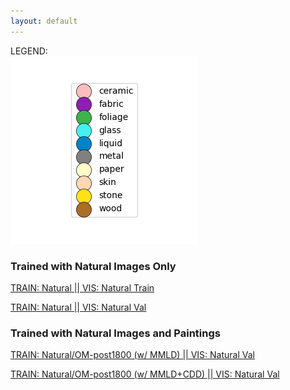```yaml
---
layout: default
---
```


LEGEND: <br>
![Legend](./files/legend.png)

### Trained with Natural Images Only

[TRAIN: Natural \|\| VIS: Natural Train](./files/tsne_resnet18_mmld_natural_deepall-default-train_1000-samples1_visualization_20Kx20K_224px_200LR_30perp_4096patches_border-color_grid/embedding.html)

[TRAIN: Natural \|\| VIS: Natural Val](./files/tsne_resnet18_mmld_natural_deepall-default-val_200-samples1-natural_1_visualization_20Kx20K_224px_200LR_30perp_4096patches_border-color_grid/embedding.html)

### Trained with Natural Images and Paintings

<!--[TRAIN: Natural/OM (no DA/DG) \|\| VIS: Natural/OM Val](./files/tsne_test_visualization_20Kx20K_224px_200LR_30perp_4096patches_border-color_grid/embedding.html)-->

[TRAIN: Natural/OM-post1800 (w/ MMLD) \|\| VIS: Natural Val](./files/tsne_resnet18_mmld_natural-OM_post18-default_K2-val_200-samples1-natural_1_visualization_20Kx20K_224px_200LR_30perp_4096patches_border-color_grid/embedding.html)

[TRAIN: Natural/OM-post1800 (w/ MMLD+CDD) \|\| VIS: Natural Val](./files/tsne_resnet18_mmld_natural-OM_post18-WORKSTATION-default_K2_CDD_val_200-samples1_visualization_20Kx20K_224px_200LR_30perp_4096patches_border-color_grid/embedding.html)



